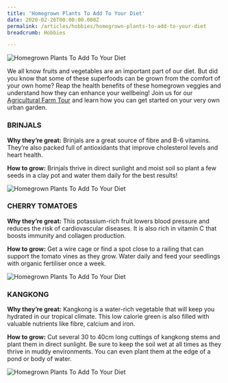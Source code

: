 ```yaml
---
title: 'Homegrown Plants To Add To Your Diet'
date: 2020-02-26T00:00:00.000Z
permalink: /articles/hobbies/homegrown-plants-to-add-to-your-diet
breadcrumb: Hobbies

---
```


![Homegrown Plants To Add To Your Diet](/images/content-articles/hobbies/homegrown-plants-to-add-to-your-diet-img1.jpg)

We all know fruits and vegetables are an important part of our diet. But did you know that some of these superfoods can be grown from the comfort of your own home? Reap the health benefits of these homegrown veggies and understand how they can enhance your wellbeing! Join us for our [Agricultural Farm Tour](../../course-directory/lifelong-learning/#agriculturalfarmtourgrowveg) and learn how you can get started on your very own urban garden. 

### BRINJALS
**Why they’re great:** Brinjals are a great source of fibre and B-6 vitamins. They’re also packed full of antioxidants that improve cholesterol levels and heart health. 

**How to grow:** Brinjals thrive in direct sunlight and moist soil so plant a few seeds in a clay pot and water them daily for the best results!

![Homegrown Plants To Add To Your Diet](/images/content-articles/hobbies/homegrown-plants-to-add-to-your-diet-img2.jpg)

### CHERRY TOMATOES 
**Why they’re great:** This potassium-rich fruit lowers blood pressure and reduces the risk of cardiovascular diseases. It is also rich in vitamin C that boosts immunity and collagen production.

**How to grow:** Get a wire cage or find a spot close to a railing that can support the tomato vines as they grow. Water daily and feed your seedlings with organic fertiliser once a week. 

![Homegrown Plants To Add To Your Diet](/images/content-articles/hobbies/homegrown-plants-to-add-to-your-diet-img3.jpg)

### KANGKONG
**Why they’re great:** Kangkong is a water-rich vegetable that will keep you hydrated in our tropical climate. This low calorie green is also filled with valuable nutrients like fibre, calcium and iron. 

**How to grow:** Cut several 30 to 40cm long cuttings of kangkong stems and plant them in direct sunlight. Be sure to keep the soil wet at all times as they thrive in muddy environments. You can even plant them at the edge of a pond or body of water. 

 ![Homegrown Plants To Add To Your Diet](/images/content-articles/hobbies/homegrown-plants-to-add-to-your-diet-img4.jpg)